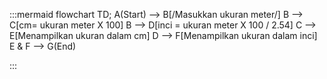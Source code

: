 :::mermaid
    flowchart TD;
    A(Start) --> B[/Masukkan ukuran meter/]
    B --> C[cm= ukuran meter X 100]
    B --> D[inci = ukuran meter X 100 / 2.54]
    C --> E[Menampilkan ukuran dalam cm]
    D --> F[Menampilkan ukuran dalam inci]
    E & F --> G(End)

:::
